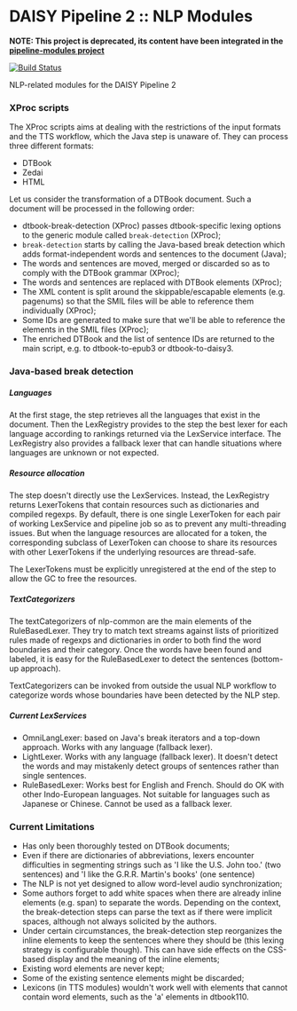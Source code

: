 DAISY Pipeline 2 :: NLP Modules
===============================

**NOTE: This project is deprecated, its content have been integrated in the [pipeline-modules project](https://github.com/daisy/pipeline-modules)**

[![Build Status](https://travis-ci.org/daisy/pipeline-mod-nlp.png?branch=master)](https://travis-ci.org/daisy/pipeline-mod-nlp)

NLP-related modules for the DAISY Pipeline 2

### XProc scripts

The XProc scripts aims at dealing with the restrictions of the input formats and the TTS workflow, which the Java step is unaware of. They can process three different formats:
- DTBook
- Zedai
- HTML

Let us consider the transformation of a DTBook document. Such a document will be processed in the following order:

- dtbook-break-detection (XProc) passes dtbook-specific lexing options to the generic module called `break-detection` (XProc);
- `break-detection` starts by calling the Java-based break detection which adds format-independent words and sentences to the document (Java);
- The words and sentences are moved, merged or discarded so as to comply with the DTBook grammar (XProc);
- The words and sentences are replaced with DTBook elements (XProc);
- The XML content is split around the skippable/escapable elements (e.g. pagenums) so that the SMIL files will be able to reference them individually (XProc);
- Some IDs are generated to make sure that we'll be able to reference the elements in the SMIL files (XProc);
- The enriched DTBook and the list of sentence IDs are returned to the main script, e.g. to dtbook-to-epub3 or dtbook-to-daisy3.

### Java-based break detection

##### Languages

At the first stage, the step retrieves all the languages that exist in the document. Then the LexRegistry provides to the step the best lexer for each language according to rankings returned via the LexService interface. The LexRegistry also provides a fallback lexer that can handle situations where languages are unknown or not expected.

##### Resource allocation

The step doesn't directly use the LexServices. Instead, the LexRegistry returns LexerTokens that contain resources such as dictionaries and compiled regexps. By default, there is one single LexerToken for each pair of working LexService and pipeline job so as to prevent any multi-threading issues. But when the language resources are allocated for a token, the corresponding subclass of LexerToken can choose to share its resources with other LexerTokens if the underlying resources are thread-safe.

The LexerTokens must be explicitly unregistered at the end of the step to allow the GC to free the resources.

##### TextCategorizers

The textCategorizers of nlp-common are the main elements of the RuleBasedLexer. They try to match text streams against lists of prioritized rules made of regexps and dictionaries in order to both find the word boundaries and their category. Once the words have been found and labeled, it is easy for the RuleBasedLexer to detect the sentences (bottom-up approach).

TextCategorizers can be invoked from outside the usual NLP workflow to categorize words whose boundaries have been detected by the NLP step.

##### Current LexServices

- OmniLangLexer: based on Java's break iterators and a top-down approach. Works with any language (fallback lexer).
- LightLexer. Works with any language (fallback lexer). It doesn't detect the words and may mistakenly detect groups of sentences rather than single sentences.
- RuleBasedLexer: Works best for English and French. Should do OK with other Indo-European languages. Not suitable for languages such as Japanese or Chinese. Cannot be used as a fallback lexer.

### Current Limitations

- Has only been thoroughly tested on DTBook documents;
- Even if there are dictionaries of abbreviations, lexers encounter difficulties in segmenting strings such as 'I like the U.S. John too.' (two sentences) and 'I like the G.R.R. Martin's books' (one sentence)
- The NLP is not yet designed to allow word-level audio synchronization;
- Some authors forget to add white spaces when there are already inline elements (e.g. span) to separate the words. Depending on the context, the break-detection steps can parse the text as if there were implicit spaces, although not always solicited by the authors.
- Under certain circumstances, the break-detection step reorganizes the inline elements to keep the sentences where they should be (this lexing strategy is configurable though). This can have side effects on the CSS-based display and the meaning of the inline elements;
- Existing word elements are never kept;
- Some of the existing sentence elements might be discarded;
- Lexicons (in TTS modules) wouldn't work well with elements that cannot contain word elements, such as the 'a' elements in dtbook110.
